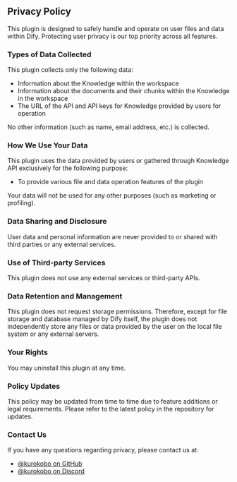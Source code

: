 ## Privacy Policy

This plugin is designed to safely handle and operate on user files and data within Dify.
Protecting user privacy is our top priority across all features.

### Types of Data Collected

This plugin collects only the following data:

- Information about the Knowledge within the workspace
- Information about the documents and their chunks within the Knowledge in the workspace
- The URL of the API and API keys for Knowledge provided by users for operation

No other information (such as name, email address, etc.) is collected.

### How We Use Your Data

This plugin uses the data provided by users or gathered through Knowledge API exclusively for the following purpose:

- To provide various file and data operation features of the plugin

Your data will not be used for any other purposes (such as marketing or profiling).

### Data Sharing and Disclosure

User data and personal information are never provided to or shared with third parties or any external services.

### Use of Third-party Services

This plugin does not use any external services or third-party APIs.

### Data Retention and Management

This plugin does not request storage permissions.
Therefore, except for file storage and database managed by Dify itself, the plugin does not independently store any files or data provided by the user on the local file system or any external servers.

### Your Rights

You may uninstall this plugin at any time.

### Policy Updates

This policy may be updated from time to time due to feature additions or legal requirements. Please refer to the latest policy in the repository for updates.

### Contact Us

If you have any questions regarding privacy, please contact us at:

- [@kurokobo on GitHub](https://github.com/kurokobo)
- [@kurokobo on Discord](https://discordapp.com/users/483272567797579778)
